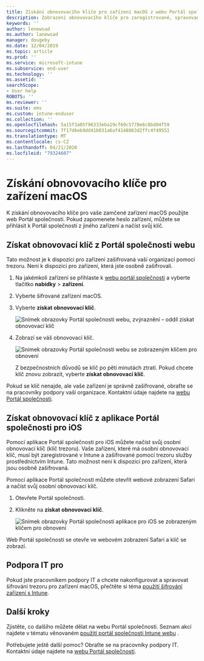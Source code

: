 ```yaml
---
title: Získání obnovovacího klíče pro zařízení macOS z webu Portál společnosti Intune
description: Zobrazení obnovovacího klíče pro zaregistrované, spravované zařízení macOS.
keywords: ''
author: lenewsad
ms.author: lanewsad
manager: dougeby
ms.date: 12/04/2019
ms.topic: article
ms.prod: ''
ms.service: microsoft-intune
ms.subservice: end-user
ms.technology: ''
ms.assetid: ''
searchScope:
- User help
ROBOTS: ''
ms.reviewer: ''
ms.suite: ems
ms.custom: intune-enduser
ms.collection: ''
ms.openlocfilehash: 5a15f3a05f96333eba19cf69c5778e6c8bd04f59
ms.sourcegitcommit: 7f17d6eb9dd41b031a6af4148863d2ffc4f49551
ms.translationtype: MT
ms.contentlocale: cs-CZ
ms.lasthandoff: 04/21/2020
ms.locfileid: "79324607"
---
```

# <a name="get-a-recovery-key-for-a-macos-device"></a>Získání obnovovacího klíče pro zařízení macOS

K získání obnovovacího klíče pro vaše zamčené zařízení macOS použijte web Portál společnosti. Pokud zapomenete heslo zařízení, můžete se přihlásit k Portál společnosti z jiného zařízení a načíst svůj klíč.  

## <a name="get-recovery-key-from-company-portal-website"></a>Získat obnovovací klíč z Portál společnosti webu

Tato možnost je k dispozici pro zařízení zašifrovaná vaší organizací pomocí trezoru. Není k dispozici pro zařízení, která jste osobně zašifrovali.

1. Na jakémkoli zařízení se přihlaste k [webu portál společnosti](https://portal.manage.microsoft.com) a vyberte tlačítko **nabídky** > **zařízení**.  
2. Vyberte šifrované zařízení macOS.  
3. Vyberte **získat obnovovací klíč**.  

    ![Snímek obrazovky Portál společnosti webu, zvýraznění – oddíl získat obnovovací klíč](./media/1907-recovery2-cpweb-intune.PNG)  

4. Zobrazí se váš obnovovací klíč.

    ![Snímek obrazovky Portál společnosti webu se zobrazeným klíčem pro obnovení](./media/1907-recovery-cpweb-intune.PNG)  

    Z bezpečnostních důvodů se klíč po pěti minutách ztratí. Pokud chcete klíč znovu zobrazit, vyberte **získat obnovovací klíč**.

Pokud se klíč nenajde, ale vaše zařízení je správně zašifrované, obraťte se na pracovníky podpory vaší organizace. Kontaktní údaje najdete na [webu Portál společnosti](https://go.microsoft.com/fwlink/?linkid=2010980).  

## <a name="get-recovery-key-from-company-portal-app-for-ios"></a>Získat obnovovací klíč z aplikace Portál společnosti pro iOS

Pomocí aplikace Portál společnosti pro iOS můžete načíst svůj osobní obnovovací klíč (klíč trezoru). Vaše zařízení, které má osobní obnovovací klíč, musí být zaregistrované v Intune a zašifrované pomocí trezoru služby prostřednictvím Intune. Tato možnost není k dispozici pro zařízení, která jsou osobně zašifrovaná. 

Pomocí aplikace Portál společnosti můžete otevřít webové zobrazení Safari a načíst svůj osobní obnovovací klíč. 

1. Otevřete Portál společnosti.
2. Klikněte na **získat obnovovací klíč**.

    ![Snímek obrazovky Portál společnosti aplikace pro iOS se zobrazeným klíčem pro obnovení](./media/get-recovery-key-cpweb-02.png)  

Web Portál společnosti se otevře ve webovém zobrazení Safari a klíč se zobrazí. 

## <a name="it-pro-support"></a>Podpora IT pro

Pokud jste pracovníkem podpory IT a chcete nakonfigurovat a spravovat šifrování trezoru pro zařízení macOS, přečtěte si téma [použití šifrování zařízení s Intune](/intune/protect/encrypt-devices).

## <a name="next-steps"></a>Další kroky

Zjistěte, co dalšího můžete dělat na webu Portál společnosti. Seznam akcí najdete v tématu věnovaném [použití portál společnosti Intune webu](using-the-intune-company-portal-website.md) .  

Potřebujete ještě další pomoc? Obraťte se na pracovníky podpory IT. Kontaktní údaje najdete na [webu Portál společnosti](https://go.microsoft.com/fwlink/?linkid=2010980).  
